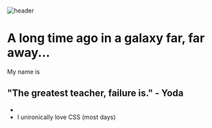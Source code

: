 ![header](https://capsule-render.vercel.app/api?type=waving&height=200&text=Welcome&fontColor=FFFFFF&fontAlign=50&fontAlignY=40&color=0:FFFFFF,100:000080)

# A long time ago in a galaxy far, far away...

My name is 

## "The greatest teacher, failure is." - Yoda
- 
- I unironically love CSS (most days)


<div id="section_1" align="center">
</div>
